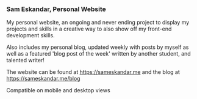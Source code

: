 ### Sam Eskandar, Personal Website

My personal website, an ongoing and never ending project to display my projects and skills in a creative way to also show off my front-end development skills.

Also includes my personal blog, updated weekly with posts by myself as well as a featured 'blog post of the week' written by another student, and talented writer!

The website can be found at https://sameskandar.me and the blog at https://sameskandar.me/blog

Compatible on mobile and desktop views
